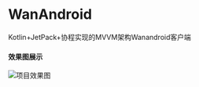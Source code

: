 # WanAndroid
Kotlin+JetPack+协程实现的MVVM架构Wanandroid客户端

#### 效果图展示 
![项目效果图](https://source.acexy.cn/view/XQXWOxb)
 

